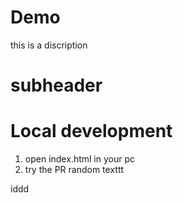 # Demo

this is a discription

# subheader 

# Local development
 1. open index.html in your pc
 2. try the PR
  random texttt

iddd